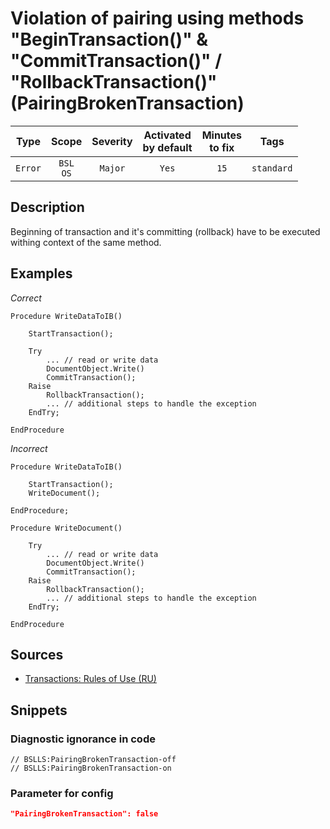 # Violation of pairing using methods "BeginTransaction()" & "CommitTransaction()" / "RollbackTransaction()" (PairingBrokenTransaction)

|   Type    |    Scope    | Severity |    Activated<br>by default    |    Minutes<br>to fix    |    Tags    |
|:--------:|:-----------------------------:|:--------:|:------------------------------:|:-----------------------------------:|:----------:|
| `Error` |         `BSL`<br>`OS`         | `Major` |              `Yes`              |                `15`                 | `standard` |

<!-- Блоки выше заполняются автоматически, не трогать -->
## Description

Beginning of transaction and it's committing (rollback) have to be executed withing context of the same method.

## Examples

*Correct*

```bsl
Procedure WriteDataToIB()

    StartTransaction();

    Try
        ... // read or write data
        DocumentObject.Write()
        CommitTransaction();
    Raise
        RollbackTransaction();
        ... // additional steps to handle the exception
    EndTry;

EndProcedure
```

*Incorrect*

```bsl
Procedure WriteDataToIB()

    StartTransaction();
    WriteDocument();

EndProcedure;

Procedure WriteDocument()

    Try
        ... // read or write data
        DocumentObject.Write()
        CommitTransaction();
    Raise
        RollbackTransaction();
        ... // additional steps to handle the exception
    EndTry;

EndProcedure

```

## Sources

* [Transactions: Rules of Use (RU)](https://its.1c.ru/db/v8std/content/783/hdoc/_top/)

## Snippets

<!-- Блоки ниже заполняются автоматически, не трогать -->
### Diagnostic ignorance in code

```bsl
// BSLLS:PairingBrokenTransaction-off
// BSLLS:PairingBrokenTransaction-on
```

### Parameter for config

```json
"PairingBrokenTransaction": false
```
